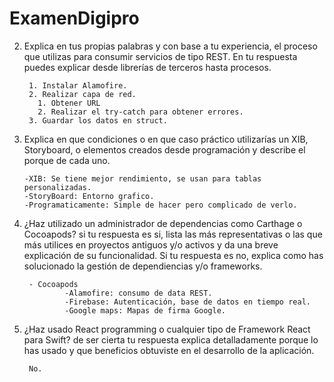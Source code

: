 # ExamenDigipro

2. Explica en tus propias palabras y con base a tu experiencia, el proceso que utilizas para consumir servicios de tipo REST. En tu respuesta puedes explicar desde librerías de terceros hasta procesos.

        1. Instalar Alamofire.
        2. Realizar capa de red.
          1. Obtener URL
          2. Realizar el try-catch para obtener errores.
        3. Guardar los datos en struct.
          
        

3. Explica en que condiciones o en que caso práctico utilizarías un XIB, Storyboard, o elementos creados desde programación y describe el porque de cada uno.

       -XIB: Se tiene mejor rendimiento, se usan para tablas personalizadas.
       -StoryBoard: Entorno grafico.
       -Programaticamente: Simple de hacer pero complicado de verlo.

4. ¿Haz utilizado un administrador de dependencias como Carthage o Cocoapods? si tu respuesta es si, lista las más representativas o las que más utilices en proyectos antiguos y/o activos y da una breve explicación de su funcionalidad. Si tu respuesta es no, explica como has solucionado la gestión de dependiencias y/o frameworks.

        - Cocoapods
                -Alamofire: consumo de data REST.
                -Firebase: Autenticación, base de datos en tiempo real.
                -Google maps: Mapas de firma Google.

5. ¿Haz usado React programming o cualquier tipo de Framework React para Swift? de ser cierta tu respuesta explica detalladamente porque lo has usado y que beneficios obtuviste en el desarrollo de la aplicación.

        No.
